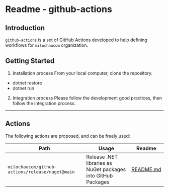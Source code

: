 # Readme - github-actions

## Introduction

`github-actions` is a set of GitHub Actions developed to help defining workflows for `milochaucom` organization.

## Getting Started

1. Installation process
From your local computer, clone the repository.

- dotnet restore
- dotnet run

2. Integration process
Please follow the development good practices, then follow the integration process.

---

## Actions

The following actions are proposed, and can be freely used:

| Path | Usage | Readme |
| ---- | ----- | ------ |
| `milochaucom/github-actions/release/nuget@main` | Release .NET libraries as NuGet packages into GitHub Packages | [README.md](./release/nuget/README.md) |
